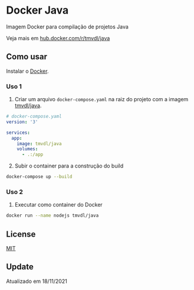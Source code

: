# Docker Java

Imagem Docker para compilação de projetos Java

Veja mais em [hub.docker.com/r/tmvdl/java](https://hub.docker.com/r/tmvdl/java)

## Como usar

Instalar o [Docker](https://docs.docker.com/engine/install/).

### Uso 1

1. Criar um arquivo `docker-compose.yaml` na raiz do projeto com a imagem [tmvdl/java](https://hub.docker.com/r/tmvdl/java).

```yaml
# docker-compose.yaml
version: '3'

services:
  app:
    image: tmvdl/java
    volumes:
      - .:/app
```

2. Subir o container para a construção do build

```bash
docker-compose up --build
```

### Uso 2

1. Executar como container do Docker

```sh
docker run --name nodejs tmvdl/java
```

## License

[MIT](LICENSE)

## Update

Atualizado em 18/11/2021
